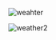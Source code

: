 ![weahter](https://user-images.githubusercontent.com/101805424/233951816-b640869a-6fdb-4740-97f9-717ce08f8395.png)

![weather2](https://user-images.githubusercontent.com/101805424/233951652-4d37e8b5-b26e-4ad4-8d22-af11df9acf9b.png)

